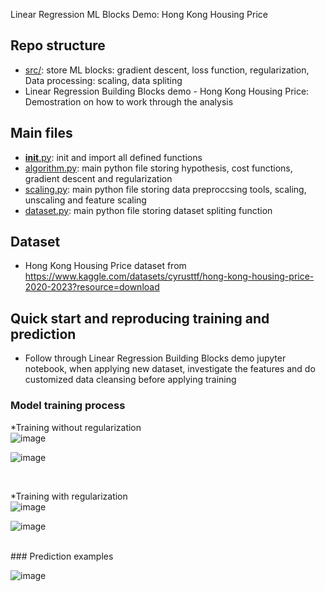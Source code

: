Linear Regression ML Blocks Demo: Hong Kong Housing Price <br />


## Repo structure

* [src/](src/): store ML blocks: gradient descent, loss function, regularization, Data processing: scaling, data spliting
* Linear Regression Building Blocks demo - Hong Kong Housing Price: Demostration on how to work through the analysis


## Main files

* [__init__.py](__init__.py): init and import all defined functions
* [algorithm.py](algorithm.py): main python file storing hypothesis, cost functions, gradient descent and regularization
* [scaling.py](scaling.py): main python file storing data preproccsing tools, scaling, unscaling and feature scaling
* [dataset.py](dataset.py): main python file storing dataset spliting function

## Dataset

* Hong Kong Housing Price dataset from https://www.kaggle.com/datasets/cyrusttf/hong-kong-housing-price-2020-2023?resource=download


## Quick start and reproducing training and prediction


* Follow through Linear Regression Building Blocks demo jupyter notebook, when applying new dataset, investigate the features and do customized data cleansing before applying training


### Model training process

*Training without regularization<br />
![image](https://github.com/haynyh/ResNet-CNN-Object-Detection-for-Autonomous-Driving/assets/46237598/11b230b9-7364-4549-95d9-8f1be71513c2)


![image](https://github.com/haynyh/ResNet-CNN-Object-Detection-for-Autonomous-Driving/assets/46237598/73128d7c-18b4-4cd3-a2aa-54f253bfab38)

<br />

*Training with regularization<br />
![image](https://github.com/haynyh/ResNet-CNN-Object-Detection-for-Autonomous-Driving/assets/46237598/981a5c05-b6e1-4a89-bca3-56029b328a05)


![image](https://github.com/haynyh/ResNet-CNN-Object-Detection-for-Autonomous-Driving/assets/46237598/b6d2ce17-c38f-463f-9d7f-d535bc4afb7f)




<br />
### Prediction examples

![image](https://github.com/haynyh/ResNet-CNN-Object-Detection-for-Autonomous-Driving/assets/46237598/772d1188-df1d-4714-a5f1-b712d655a632)
